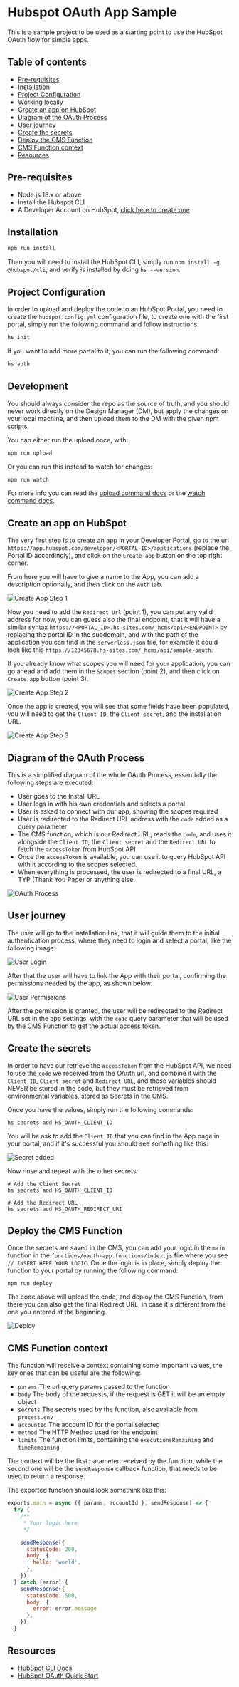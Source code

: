 # Hubspot OAuth App Sample

This is a sample project to be used as a starting point to use the HubSpot OAuth flow for simple apps.

<!-- index-start -->
## Table of contents

- [Pre-requisites](#pre-requisites)
- [Installation](#installation)
- [Project Configuration](#project-configuration)
- [Working locally](#working-locally)
- [Create an app on HubSpot](#create-an-app-on-hubspot)
- [Diagram of the OAuth Process](#diagram-of-the-oauth-process)
- [User journey](#user-journey)
- [Create the secrets](#create-the-secrets)
- [Deploy the CMS Function](#deploy-the-cms-function)
- [CMS Function context](#cms-function-context)
- [Resources](#resources)
<!-- index-end -->

## Pre-requisites

- Node.js 18.x or above
- Install the Hubspot CLI
- A Developer Account on HubSpot, [click here to create one](https://developers.hubspot.com/get-started)

## Installation

```sh
npm run install
```

Then you will need to install the HubSpot CLI, simply run `npm install -g @hubspot/cli`, and verify is installed by doing `hs --version`.

## Project Configuration

In order to upload and deploy the code to an HubSpot Portal, you need to create the `hubspot.config.yml` configuration file, to create one with the first portal, simply run the following command and follow instructions:

```sh
hs init
```

If you want to add more portal to it, you can run the following command:

```sh
hs auth
```

## Development

You should always consider the repo as the source of truth, and you should never work directly on the Design Manager (DM), but apply the changes on your local machine, and then upload them to the DM with the given npm scripts.

You can either run the upload once, with:

```sh
npm run upload
```

Or you can run this instead to watch for changes:

```sh
npm run watch
```

For more info you can read the [upload command docs](https://developers.hubspot.com/docs/cms/developer-reference/local-development-cli#upload) or the [watch command docs](https://developers.hubspot.com/docs/cms/developer-reference/local-development-cli#watch).

## Create an app on HubSpot

The very first step is to create an app in your Developer Portal, go to the url `https://app.hubspot.com/developer/<PORTAL-ID>/applications` (replace the Portal ID accordingly), and click on the `Create app` button on the top right corner.

From here you will have to give a name to the App, you can add a description optionally, and then click on the `Auth` tab.

![Create App Step 1](./docs/assets/create_app_1.png)

Now you need to add the `Redirect Url` (point 1), you can put any valid address for now, you can guess also the final endpoint, that it will have a similar syntax `https://<PORTAL_ID>.hs-sites.com/_hcms/api/<ENDPOINT>` by replacing the portal ID in the subdomain, and with the path of the application you can find in the `serverless.json` file, for example it could look like this `https://12345678.hs-sites.com/_hcms/api/sample-oauth`.

If you already know what scopes you will need for your application, you can go ahead and add them in the `Scopes` section (point 2), and then click on `Create app` button (point 3).

![Create App Step 2](./docs/assets/create_app_2.png)

Once the app is created, you will see that some fields have been populated, you will need to get the `Client ID`, the `Client secret`, and the installation URL.

![Create App Step 3](./docs/assets/create_app_3.png)

## Diagram of the OAuth Process

This is a simplified diagram of the whole OAuth Process, essentially the following steps are executed:

- User goes to the Install URL
- User logs in with his own credentials and selects a portal
- User is asked to connect with our app, showing the scopes required
- User is redirected to the Redirect URL address with the `code` added as a query parameter
- The CMS function, which is our Redirect URL, reads the `code`, and uses it alongside the `Client ID`, the `Client secret` and the `Redirect URL` to fetch the `accessToken` from HubSpot API
- Once the `accessToken` is available, you can use it to query HubSpot API with it according to the scopes selected.
- When everything is processed, the user is redirected to a final URL, a TYP (Thank You Page) or anything else.

![OAuth Process](./docs/assets/OAuth-Process.png)

## User journey

The user will go to the installation link, that it will guide them to the initial authentication process, where they need to login and select a portal, like the following image:

![User Login](./docs/assets/user_flow_1.png)

After that the user will have to link the App with their portal, confirming the permissions needed by the app, as shown below:

![User Permissions](./docs/assets/user_flow_2.png)

After the permission is granted, the user will be redirected to the Redirect URL set in the app settings, with the `code` query parameter that will be used by the CMS Function to get the actual access token.

## Create the secrets

In order to have our retrieve the `accessToken` from the HubSpot API, we need to use the `code` we received from the OAuth url, and combine it with the `Client ID`, `Client secret` and `Redirect URL`, and these variables should NEVER be stored in the code, but they must be retrieved from environmental variables, stored as Secrets in the CMS.

Once you have the values, simply run the following commands:

```shell
hs secrets add HS_OAUTH_CLIENT_ID
```

You will be ask to add the `Client ID` that you can find in the App page in your portal, and if it's successful you should see something like this:

![Secret added](./docs/assets/add_secret.png)

Now rinse and repeat with the other secrets:

```shell
# Add the Client Secret
hs secrets add HS_OAUTH_CLIENT_ID

# Add the Redirect URL
hs secrets add HS_OAUTH_REDIRECT_URI
```

## Deploy the CMS Function

Once the secrets are saved in the CMS, you can add your logic in the `main` function in the `functions/oauth-app.functions/index.js` file where you see `// INSERT HERE YOUR LOGIC`.
Once the logic is in place, simply deploy the function to your portal by running the following command:

```shell
npm run deploy
```

The code above will upload the code, and deploy the CMS Function, from there you can also get the final Redirect URL, in case it's different from the one you entered at the beginning.

![Deploy](./docs/assets/deploy.png)

## CMS Function context

The function will receive a context containing some important values, the key ones that can be useful are the following:

- `params` The url query params passed to the function
- `body` The body of the requests, if the request is GET it will be an empty object
- `secrets` The secrets used by the function, also available from `process.env`
- `accountId` The account ID for the portal selected
- `method` The HTTP Method used for the endpoint
- `limits` The function limits, containing the `executionsRemaining` and `timeRemaining`

The context will be the first parameter received by the function, while the second one will be the `sendResponse` callback function, that needs to be used to return a response.

The exported function should look somethink like this:

```javascript
exports.main = async ({ params, accountId }, sendResponse) => {
  try {
    /**
     * Your logic here
     */

    sendResponse({
      statusCode: 200,
      body: {
        hello: 'world',
      },
    });
  } catch (error) {
    sendResponse({
      statusCode: 500,
      body: {
        error: error.message
      },
    });
  }

```

## Resources

- [HubSpot CLI Docs](https://developers.hubspot.com/docs/cms/developer-reference/local-development-cli)
- [HubSpot OAuth Quick Start](https://developers.hubspot.com/docs/api/oauth-quickstart-guide)